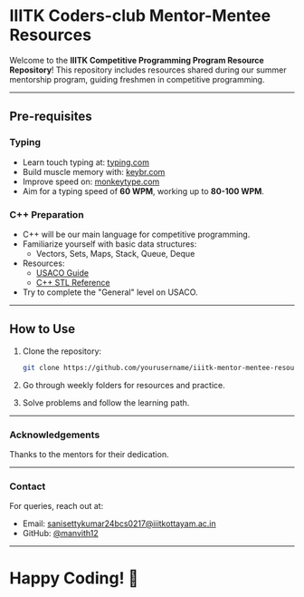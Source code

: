 # IIITK Coders-club Mentor-Mentee Resources

Welcome to the **IIITK Competitive Programming Program Resource Repository**! This repository includes resources shared during our summer mentorship program, guiding freshmen in competitive programming.

---

## Pre-requisites

### Typing
- Learn touch typing at: [typing.com](https://www.typing.com/)
- Build muscle memory with: [keybr.com](https://www.keybr.com/)
- Improve speed on: [monkeytype.com](https://monkeytype.com/)
- Aim for a typing speed of **60 WPM**, working up to **80-100 WPM**.

### C++ Preparation
- C++ will be our main language for competitive programming.
- Familiarize yourself with basic data structures:
  - Vectors, Sets, Maps, Stack, Queue, Deque
- Resources:
  - [USACO Guide](https://usaco.guide/general/)
  - [C++ STL Reference](https://cplusplus.com/reference/stl/)
- Try to complete the "General" level on USACO.

---

## How to Use

1. Clone the repository:  
   ```bash
   git clone https://github.com/yourusername/iiitk-mentor-mentee-resources.git
   ```

2. Go through weekly folders for resources and practice.

3. Solve problems and follow the learning path.

---

### Acknowledgements

Thanks to the mentors for their dedication.

---

### Contact

For queries, reach out at:
  - Email: [sanisettykumar24bcs0217@iiitkottayam.ac.in](mailto:sanisettykumar24bcs0217@iiitkottayam.ac.in)
  - GitHub: [@manvith12](https://www.github.com/manvith12)

---

# Happy Coding! 🚀

